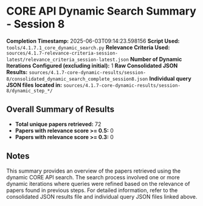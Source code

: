 # CORE API Dynamic Search Summary - Session 8

**Completion Timestamp:** 2025-06-03T09:14:23.598156
**Script Used:** `tools/4.1.7.1_core_dynamic_search.py`
**Relevance Criteria Used:** `sources/4.1.7-relevance-criteria-session-latest/relevance_criteria_session-latest.json`
**Number of Dynamic Iterations Configured (excluding initial):** 1
**Raw Consolidated JSON Results:** `sources/4.1.7-core-dynamic-results/session-8/consolidated_dynamic_search_complete_session8.json`
**Individual query JSON files located in:** `sources/4.1.7-core-dynamic-results/session-8/dynamic_step_*/`

## Overall Summary of Results

- **Total unique papers retrieved:** 72
- **Papers with relevance score >= 0.5:** 0
- **Papers with relevance score >= 0.3:** 0

## Notes

This summary provides an overview of the papers retrieved using the dynamic CORE API search. The search process involved one or more dynamic iterations where queries were refined based on the relevance of papers found in previous steps. For detailed information, refer to the consolidated JSON results file and individual query JSON files linked above.
